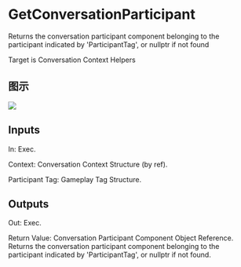 # GetConversationParticipant

Returns the conversation participant component belonging to the participant indicated by 'ParticipantTag', or nullptr if not found

Target is Conversation Context Helpers

## 图示

![]($-20221218-18325786.png)

## Inputs

In: Exec.

Context: Conversation Context Structure (by ref).

Participant Tag: Gameplay Tag Structure.  

## Outputs

Out: Exec.

Return Value: Conversation Participant Component Object Reference. Returns the conversation participant component belonging to the participant indicated by 'ParticipantTag', or nullptr if not found.

